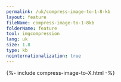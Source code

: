 ```yaml
---
permalink: /uk/compress-image-to-1-8-kb
layout: feature
fileName: compress-image-to-1-8kb
folderName: feature
tool: imgcompression
lang: uk
size: 1.8
type: kb
nointernationalization: true
---
```

{%- include compress-image-to-X.html -%}
      